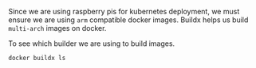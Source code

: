 Since we are using raspberry pis for kubernetes deployment, we must ensure we are using `arm` compatible docker images.
Buildx helps us build `multi-arch` images on docker.

To see which builder we are using to build images.

```bash
docker buildx ls
```

